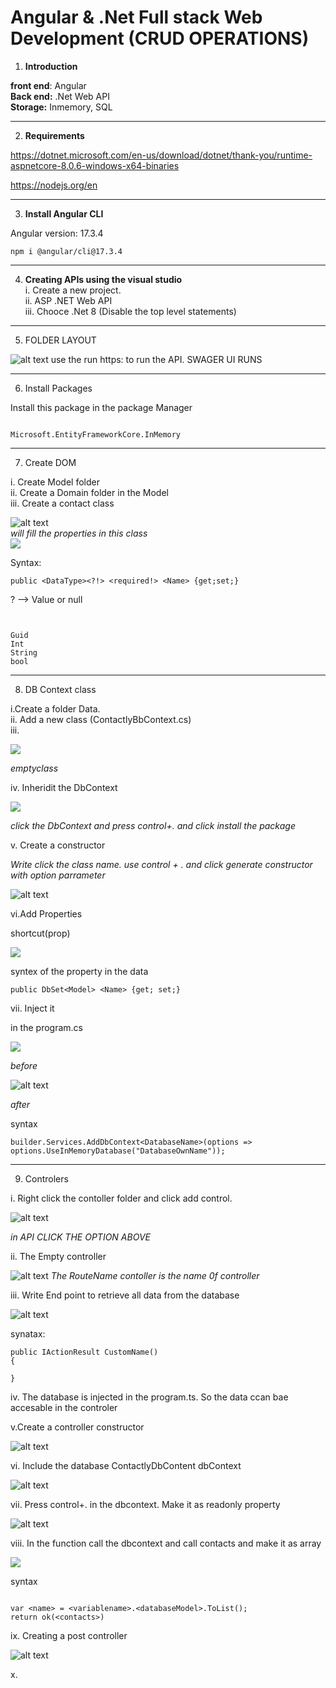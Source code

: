 # Angular & .Net Full stack Web Development (CRUD OPERATIONS)

1. **Introduction**

**front end**: Angular  
**Back end:** .Net Web API  
**Storage:** Inmemory, SQL

---



2. **Requirements**

https://dotnet.microsoft.com/en-us/download/dotnet/thank-you/runtime-aspnetcore-8.0.6-windows-x64-binaries


https://nodejs.org/en

___



3.  **Install Angular CLI**

Angular version: 17.3.4
```
npm i @angular/cli@17.3.4
```
___

4. **Creating APIs using the visual studio**  
  i. Create a new project.  
  ii. ASP .NET Web API  
  iii. Chooce .Net 8    (Disable the top level statements)

  ___

5. FOLDER LAYOUT

![alt text](image.png)
use the run https: to run the API. SWAGER UI RUNS

___


6. Install Packages

Install this package in the package Manager

```

Microsoft.EntityFrameworkCore.InMemory
```

___

7. Create DOM

i. Create Model folder  
ii. Create a Domain folder in the Model  
iii. Create a contact class


![alt text](image-1.png)  
_will fill the properties in this class_  
![
](image-2.png)


Syntax:

```
public <DataType><?!> <required!> <Name> {get;set;} 
``` 
? --> Value or null

```


Guid
Int
String
bool
```
___

8. DB Context class

i.Create a folder Data.  
ii. Add a new class (ContactlyBbContext.cs)  
iii.

![
](image-3.png)

_emptyclass_

iv. Inheridit the DbContext

![
](image-4.png)

_click the DbContext and press control+. and click install the package_



v. Create a constructor  





_Write click the class name. use control + . and click generate constructor with option parrameter_

![alt text](image-6.png)


vi.Add Properties 

shortcut(prop)


![
](image-7.png)

syntex of the property in the data

```
public DbSet<Model> <Name> {get; set;} 
```

vii. Inject it 

in the program.cs

![
](image-8.png)

_before_

![alt text](image-9.png)

_after_

syntax

```
builder.Services.AddDbContext<DatabaseName>(options => options.UseInMemoryDatabase("DatabaseOwnName"));

```

___


9. Controlers

i. Right click the contoller folder and click add control.

![alt text](image-10.png)

_in API CLICK THE OPTION ABOVE_

ii. The Empty controller

![alt text](image-11.png)
_The RouteName contoller is the name 0f controller_

iii.  Write End point to retrieve all data from the database

![alt text](image-12.png)

synatax:

```
public IActionResult CustomName()
{

}

```

iv. The database is injected in the program.ts. So the data ccan bae accesable in the controler  


v.Create a controller constructor

![alt text](image-14.png)

vi. Include the database ContactlyDbContent dbContext

![alt text](image-17.png)


vii. Press control+. in the dbcontext. Make it as readonly property

![alt text](image-16.png)


viii. In the function call the dbcontext and call contacts and make it as array

![
](image-18.png)


syntax
```

var <name> = <variablename>.<databaseModel>.ToList();
return ok(<contacts>)

```


ix. Creating a post controller

![alt text](image-19.png)


x.
































  












   





